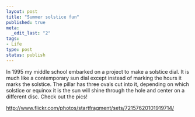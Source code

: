 ```yaml
---
layout: post
title: "Summer solstice fun"
published: true
meta:
  _edit_last: "2"
tags:
- Life
type: post
status: publish
---
```

In 1995 my middle school embarked on a project to make a solstice dial. It is much like a contemporary sun dial except instead of marking the hours it marks the solstice. The pillar has three ovals cut into it, depending on which solstice or equinox it is the sun will shine through the hole and center on a different disc. Check out the pics!

<a href="http://www.flickr.com/photos/startfragment/sets/72157620101919714/">http://www.flickr.com/photos/startfragment/sets/72157620101919714/</a>
